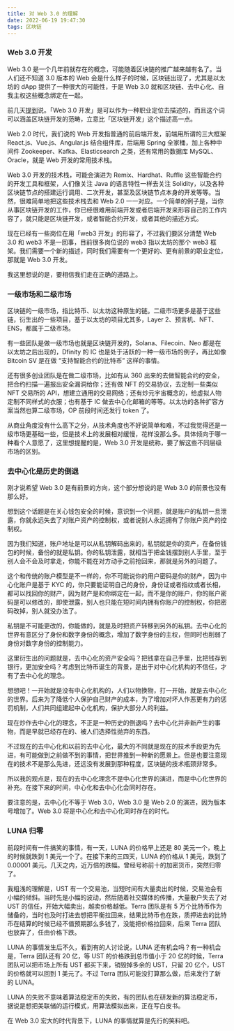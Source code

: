 ```yaml
---
title: 对 Web 3.0 的理解
date: 2022-06-19 19:47:30
tags: 区块链
---
```


### Web 3.0 开发

Web 3.0 是一个几年前就存在的概念，可能随着区块链的推广越来越有名了。当人们还不知道 3.0 版本的 Web 会是什么样子的时候，区块链出现了，尤其是以太坊的 dApp 提供了一种很大的可能性，于是 Web 3.0 就和区块链、去中心化、自我主权这些概念绑定在一起。

前几天[提到](https://smallyu.net/micro-blog/#2022-18)说。「Web 3.0 开发」是可以作为一种职业定位去描述的，而且这个词可以涵盖区块链开发的范畴，立意比「区块链开发」这个描述高一点。

Web 2.0 时代，我们说的 Web 开发指普通的前后端开发，前端用所谓的三大框架 React.js、Vue.js、Angular.js 结合组件库，后端用 Spring 全家桶，加上各种中间件 Zookeeper、Kafka、Elasticsearch 之类，还有常用的数据库 MySQL、Oracle，就是 Web 开发的常用技术栈。

Web 3.0 开发的技术栈，可能会演进为 Remix、Hardhat、Ruffle 这些智能合约的开发工具和框架，人们像关注 Java 的语言特性一样去关注 Solidity，以及各种区块链节点的搭建运行调用、二次开发，甚至及区块链节点本身的开发等等。当然，很难简单地把这些技术栈去和 Web 2.0 一一对应。一个简单的例子是，当你从事区块链开发的工作，你已经很难用前端开发或者后端开发来形容自己的工作内容了，就只能是区块链开发，或者智能合约开发，或者其他的描述方式。

现在已经有一些岗位在用「web3 开发」的形容了，不过我们要区分清楚 Web 3.0 和 web3 不是一回事，目前很多岗位说的 web3 指以太坊的那个 web3 框架。我们需要一个新的描述，同时我们需要有一个更好的、更有前景的职业定位，那就是 Web 3.0 开发。

我这里想说的是，要相信我们走在正确的道路上。

### 一级市场和二级市场

区块链的一级市场，指比特币、以太坊这种原生的链。二级市场更多是基于这些链，衍生出的一些项目，基于以太坊的项目尤其多，Layer 2、预言机、NFT、ENS，都属于二级市场。

有一些团队是做一级市场也就是区块链开发的，Solana、Filecoin、Neo 都是在以太坊之后出现的，Dfinity 的 IC 也是处于活跃的一种一级市场的例子，再比如像 Bitcoin SV 是在做 “支持智能合约的比特币” 这样的事情。

还有很多创业团队是在做二级市场，比如有从 360 出来的去做智能合约的安全，把合约扫描一遍报出安全漏洞给你；还有做 NFT 的交易协议，去定制一些类似 NFT 交易所的 API，想建立通用的交易网络；还有炒元宇宙概念的，给虚拟人物定制不同样式的衣服；也有基于 IC 做去中心化邮箱的等等。以太坊的各种扩容方案当然也算二级市场，OP 前段时间还发行 token 了。

从商业角度没有什么高下之分，从技术角度也不好说简单和难，不过我觉得还是一级市场更基础一些，但是技术上的发展相对缓慢，花样没那么多。具体倾向于哪一种看个人意愿了，这里想提醒的是，Web 3.0 开发是统称，要了解这些不同层级市场的区别。

### 去中心化是历史的倒退

刚才说希望 Web 3.0 是有前景的方向，这个部分想说的是 Web 3.0 的前景也没有那么好。

想到这个话题是在关心钱包安全的时候，意识到一个问题，就是账户的私钥一旦泄露，你就永远失去了对账户资产的控制权，或者说别人永远拥有了你账户资产的控制权。

因为我们知道，账户地址是可以从私钥解码出来的，私钥就是你的资产，在备份钱包的时候，备份的就是私钥。你的私钥泄露，就相当于把金钱摆到别人手里，至于别人会不会及时拿走，你能不能在对方动手之前抢回来，那就是另外的问题了。

这个和传统的账户模型是不一样的，你不可能说你的用户密码是你的财产，因为中心化账户是基于 KYC 的，你只要能证明自己的身份，身份证或者指纹或者长相，都可以找回你的财产，因为财产是和你绑定在一起，而不是你的账户，你的账户密码是可以修改的，即使泄露，别人也只能在短时间内拥有你账户的控制权，你把密码改掉，别人就没办法了。

私钥是不可能更改的，你能做的，就是及时把资产转移到另外的私钥。去中心化的世界有意区分了身份和数字身份的概念，增加了数字身份的主权，但同时也削弱了身份对数字身份的控制能力。

这里衍生出的问题就是，去中心化的资产安全吗？把钱拿在自己手里，比把钱存到银行，更加安全吗？考虑到比特币诞生的背景，是出于对中心化机构的不信任，才有了去中心化的理念。

想想吧！一开始就是没有中心化机构的，人们以物换物，打一开始，就是去中心化的世界。后来为了降低个人保护自己财产的成本，为了增加对坏人作恶更有力的惩罚机制，人们共同组建起中心化机构，保护大部分人的利益。

现在炒作去中心化的理念，不正是一种历史的倒退吗？去中心化并非新产生的事物，而是早就已经存在的、被人们选择性抛弃的东西。

不过现在的去中心化和以前的去中心化，最大的不同就是现在的技术手段更为先进，有可能做到之前做不到的事情，把世界推到一种新的愿景上。但是也要注意现在的技术不是那么先进，还远没有发展到那种程度，区块链的技术瓶颈非常多。

所以我的观点是，现在的去中心化理念不是中心化世界的演进，而是中心化世界的补充。在接下来的时间，中心化和去中心化会同时存在。

要注意的是，去中心化不等于 Web 3.0，Web 3.0 是 Web 2.0 的演进，因为版本号增加了。Web 3.0 将是中心化和去中心化同时存在的时代。 

### LUNA 归零

前段时间有一件搞笑的事情，有一天，LUNA 的价格早上还是 80 美元一个，晚上的时候就跌到 1 美元一个了。在接下来的三四天，LUNA 的价格从 1 美元，跌到了 0.00001 美元。几天之内，近万倍的跌幅。曾经号称前十的加密货币，突然归零了。

我粗浅的理解是，UST 有一个交易池，当短时间有大量卖出的时候，交易池会有小幅的倾斜。当时先是小幅的波动，然后随着社交媒体的传播，大量散户失去了对 UST 的信任，开始大幅卖出，越卖价格越低。Terra 团队是有 5 万个比特币作为储备的，当时也及时打进去想把平衡拉回来，结果比特币也在跌，质押进去的比特币在结算的时候已经不值预期那么多钱了，没能把价格拉回来，后来 Terra 团队也放弃了，任由价格下跌。

LUNA 的事情发生后不久，看到有的人讨论说，LUNA 还有机会吗？有一种机会是，Terra 团队还有 20 亿，等 UST 的价格跌到总市值小于 20 亿的时候，Terra 团队可以把市场上所有 UST 都买下来，销毁掉多余的 UST，只留 20 亿个，UST 的价格就可以回到 1 美元了。不过 Terra 团队可能没打算那么做，后来发行了新的 LUNA。

LUNA 的失败不意味着算法稳定币的失败，有的团队也在研发新的算法稳定币，据说是想把美联储的运行模式，用算法模拟出来，正在写白皮书。

在 Web 3.0 宏大的时代背景下，LUNA 的事情就算是先行的笑料吧。



